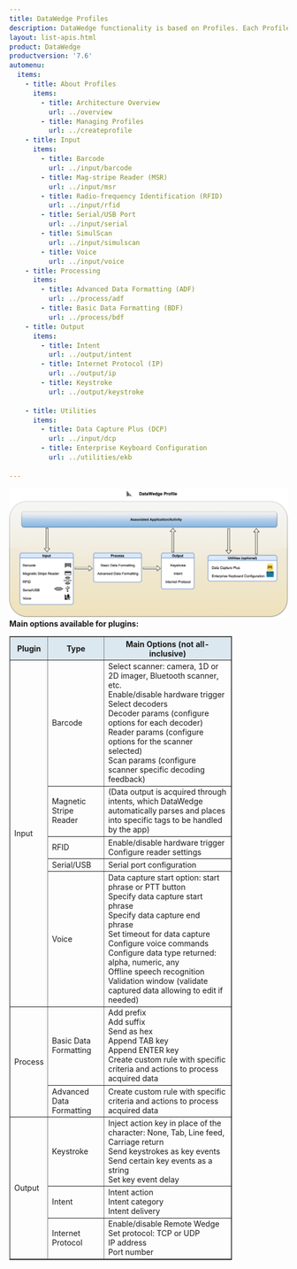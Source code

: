 ```yaml
---
title: DataWedge Profiles
description: DataWedge functionality is based on Profiles. Each Profile contains options, also known as plug-ins, for determining how the data is acquired (input), processed (data formatting) and delivered to the app (output). A single Profile can be associated with one or more activities or apps.  However, an activity or app can be associated only to a single Profile. In addition to the core functionality with Input, Processing, and Output, optional Profile specific configuration settings are categorized under Utilities, which can be associated with apps or controlled at runtime. Details about functionality and usage of each of the Input, Processing, Output and Utilities options can be found in the links below. By default, Profile0 is provided as a generic Profile that can take effect for foreground apps that have not yet been associated to any Profiles. This provides the ability to quickly acquire data prior to taking action on setting any configurations. For more information about how Profiles work, see the Architecture Overview page.
layout: list-apis.html
product: DataWedge
productversion: '7.6'
automenu:
  items:
    - title: About Profiles
      items:
        - title: Architecture Overview
          url: ../overview
        - title: Managing Profiles
          url: ../createprofile
    - title: Input
      items:
        - title: Barcode
          url: ../input/barcode
        - title: Mag-stripe Reader (MSR) 
          url: ../input/msr
        - title: Radio-frequency Identification (RFID) 
          url: ../input/rfid
        - title: Serial/USB Port
          url: ../input/serial
        - title: SimulScan
          url: ../input/simulscan
        - title: Voice
          url: ../input/voice
    - title: Processing
      items:
        - title: Advanced Data Formatting (ADF)
          url: ../process/adf
        - title: Basic Data Formatting (BDF) 
          url: ../process/bdf
    - title: Output
      items:
        - title: Intent
          url: ../output/intent
        - title: Internet Protocol (IP)
          url: ../output/ip
        - title: Keystroke
          url: ../output/keystroke

    - title: Utilities
      items:
        - title: Data Capture Plus (DCP)
          url: ../input/dcp
        - title: Enterprise Keyboard Configuration
          url: ../utilities/ekb

---
```


<img src="./datawedge_plugins.png" />
<br/>
<b>Main options available for plugins:</b>
<table class="facelift" align="center" style="width:80%" border="1" padding="5px">
  <tr bgcolor="#dce8ef">
    <th >Plugin</th>
    <th>Type</th>
    <th>Main Options (not all-inclusive)</th>
  </tr>

  <tr>
    <td rowspan="5">Input</td>
    <td>Barcode</td>
	  <td>Select scanner: camera, 1D or 2D imager, Bluetooth scanner, etc.<br>Enable/disable hardware trigger<br>Select decoders<br>Decoder params (configure options for each decoder)<br>Reader params (configure options for the scanner selected)<br>Scan params (configure scanner specific decoding feedback)</td>
  </tr>
  
  <tr>
    <td>Magnetic Stripe Reader</td>
	  <td>(Data output is acquired through intents, which DataWedge automatically parses and places into specific tags to be handled by the app)</td>
  </tr>

  <tr>
    <td>RFID</td>
	  <td>Enable/disable hardware trigger<br>Configure reader settings</td>
  </tr>

  <tr>
    <td>Serial/USB</td>
	  <td>Serial port configuration</td>
  </tr>

  <tr>
    <td>Voice</td>
	  <td>Data capture start option: start phrase or PTT button<br>Specify data capture start phrase<br>Specify data capture end phrase<br>Set timeout for data capture<br>Configure voice commands<br>Configure data type returned: alpha, numeric, any<br>Offline speech recognition<br>Validation window (validate captured data allowing to edit if needed)</td>
  </tr>

  <tr>
    <td rowspan="2">Process</td>
    <td>Basic Data Formatting</td>
	  <td>Add prefix<br>Add suffix<br>Send as hex<br>Append TAB key<br>Append ENTER key<br>Create custom rule with specific criteria and actions to process acquired data</td>
  </tr>

  <tr>
    <td>Advanced Data Formatting</td>
	  <td>Create custom rule with specific criteria and actions to process acquired data</td>
  </tr>

  <tr>
    <td rowspan="3">Output</td>
    <td>Keystroke</td>
	  <td>Inject action key in place of the character: None, Tab, Line feed, Carriage return<br>Send keystrokes as key events<br>Send certain key events as a string<br>Set key event delay</td>
  </tr>

  <tr>
    <td>Intent</td>
	  <td>Intent action<br>Intent category<br>Intent delivery</td>
  </tr>

  <tr>
    <td>Internet Protocol</td>
	  <td>Enable/disable Remote Wedge<br>Set protocol: TCP or UDP<br>IP address<br>Port number</td>
  </tr>

</table>